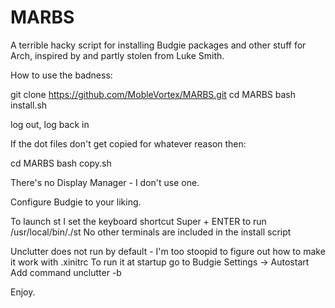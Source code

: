 # MARBS
A terrible hacky script for installing Budgie packages and other stuff for Arch, inspired by and partly stolen from Luke Smith.


How to use the badness:

git clone https://github.com/MobleVortex/MARBS.git
cd MARBS
bash install.sh

log out, log back in

If the dot files don't get copied for whatever reason then:

cd MARBS
bash copy.sh

There's no Display Manager - I don't use one.

Configure Budgie to your liking.

To launch st I set the keyboard shortcut Super + ENTER to run /usr/local/bin/./st
No other terminals are included in the install script

Unclutter does not run by default - I'm too stoopid to figure out how to make it work with .xinitrc
To run it at startup go to Budgie Settings -> Autostart
Add command unclutter -b

Enjoy.
